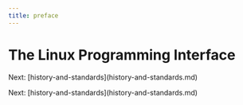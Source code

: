 ```yaml
---
title: preface
---
```


# The Linux Programming Interface

Next:
\[history-and-standards](history-and-standards.md)

Next:
\[history-and-standards](history-and-standards.md)
